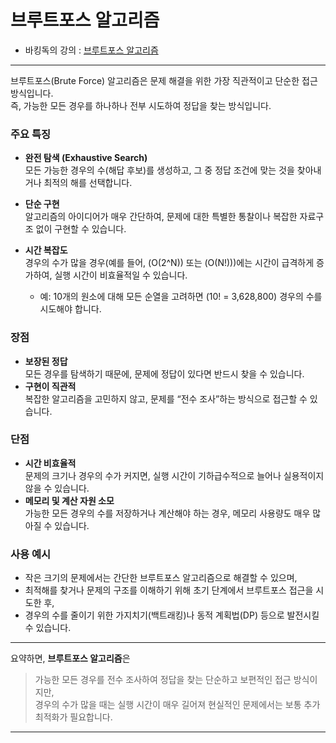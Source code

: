 # 브루트포스 알고리즘
- 바킹독의 강의 : [브루트포스 알고리즘]()<br>


---
브루트포스(Brute Force) 알고리즘은 문제 해결을 위한 가장 직관적이고 단순한 접근 방식입니다.  
즉, 가능한 모든 경우를 하나하나 전부 시도하여 정답을 찾는 방식입니다.

### 주요 특징
- **완전 탐색 (Exhaustive Search)**  
  모든 가능한 경우의 수(해답 후보)를 생성하고, 그 중 정답 조건에 맞는 것을 찾아내거나 최적의 해를 선택합니다.
  
- **단순 구현**  
  알고리즘의 아이디어가 매우 간단하여, 문제에 대한 특별한 통찰이나 복잡한 자료구조 없이 구현할 수 있습니다.

- **시간 복잡도**  
  경우의 수가 많을 경우(예를 들어, \(O(2^N)\) 또는 \(O(N!)\))에는 시간이 급격하게 증가하여, 실행 시간이 비효율적일 수 있습니다.
  - 예: 10개의 원소에 대해 모든 순열을 고려하면 \(10! = 3,628,800\) 경우의 수를 시도해야 합니다.

### 장점
- **보장된 정답**  
  모든 경우를 탐색하기 때문에, 문제에 정답이 있다면 반드시 찾을 수 있습니다.
- **구현이 직관적**  
  복잡한 알고리즘을 고민하지 않고, 문제를 “전수 조사”하는 방식으로 접근할 수 있습니다.

### 단점
- **시간 비효율적**  
  문제의 크기나 경우의 수가 커지면, 실행 시간이 기하급수적으로 늘어나 실용적이지 않을 수 있습니다.
- **메모리 및 계산 자원 소모**  
  가능한 모든 경우의 수를 저장하거나 계산해야 하는 경우, 메모리 사용량도 매우 많아질 수 있습니다.

### 사용 예시
- 작은 크기의 문제에서는 간단한 브루트포스 알고리즘으로 해결할 수 있으며,  
- 최적해를 찾거나 문제의 구조를 이해하기 위해 초기 단계에서 브루트포스 접근을 시도한 후,  
- 경우의 수를 줄이기 위한 가지치기(백트래킹)나 동적 계획법(DP) 등으로 발전시킬 수 있습니다.

---

요약하면, **브루트포스 알고리즘**은  
> 가능한 모든 경우를 전수 조사하여 정답을 찾는 단순하고 보편적인 접근 방식이지만,  
> 경우의 수가 많을 때는 실행 시간이 매우 길어져 현실적인 문제에서는 보통 추가 최적화가 필요합니다.
---